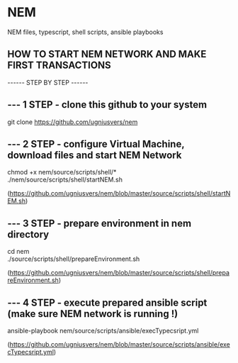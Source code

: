 # NEM
NEM files, typescript, shell scripts, ansible playbooks

HOW TO START NEM NETWORK AND MAKE FIRST TRANSACTIONS
-
------ STEP BY STEP ------

--- 1 STEP - clone this github to your system
-
git clone https://github.com/ugniusvers/nem

--- 2 STEP - configure Virtual Machine, download files and start NEM Network
-
chmod +x nem/source/scripts/shell/*  
./nem/source/scripts/shell/startNEM.sh

(https://github.com/ugniusvers/nem/blob/master/source/scripts/shell/startNEM.sh)

--- 3 STEP - prepare environment in nem directory
-
cd nem  
./source/scripts/shell/prepareEnvironment.sh

(https://github.com/ugniusvers/nem/blob/master/source/scripts/shell/prepareEnvironment.sh)

--- 4 STEP - execute prepared ansible script (make sure NEM network is running !)
-
ansible-playbook nem/source/scripts/ansible/execTypecsript.yml

(https://github.com/ugniusvers/nem/blob/master/source/scripts/ansible/execTypecsript.yml)
